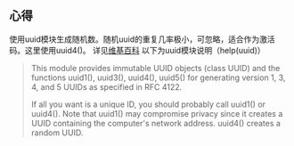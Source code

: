 ## 心得

使用uuid模块生成随机数。随机uuid的重复几率极小，可忽略，适合作为激活码。这里使用uuid4()。
详见[维基百科](https://zh.wikipedia.org/wiki/通用唯一识别码)
以下为uuid模块说明（help(uuid)）

> This module provides immutable UUID objects (class UUID) and the functions
> uuid1(), uuid3(), uuid4(), uuid5() for generating version 1, 3, 4, and 5
> UUIDs as specified in RFC 4122.
> 
> If all you want is a unique ID, you should probably call uuid1() or uuid4().
> Note that uuid1() may compromise privacy since it creates a UUID containing
> the computer's network address.  uuid4() creates a random UUID.
